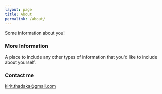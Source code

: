 ```yaml
---
layout: page
title: About
permalink: /about/
---
```


Some information about you!

### More Information

A place to include any other types of information that you'd like to include about yourself.

### Contact me

[kirit.thadaka@gmail.com](mailto:kirit.thadaka@gmail.com)
